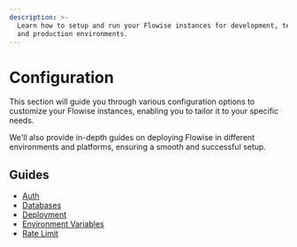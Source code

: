 ```yaml
---
description: >-
  Learn how to setup and run your Flowise instances for development, testing,
  and production environments.
---
```


# Configuration

This section will guide you through various configuration options to customize your Flowise instances, enabling you to tailor it to your specific needs.&#x20;

We'll also provide in-depth guides on deploying Flowise in different environments and platforms, ensuring a smooth and successful setup.

## Guides

* [Auth](authorization/)
* [Databases](databases.md)
* [Deployment](deployment/)
* [Environment Variables](environment-variables.md)
* [Rate Limit](rate-limit.md)

